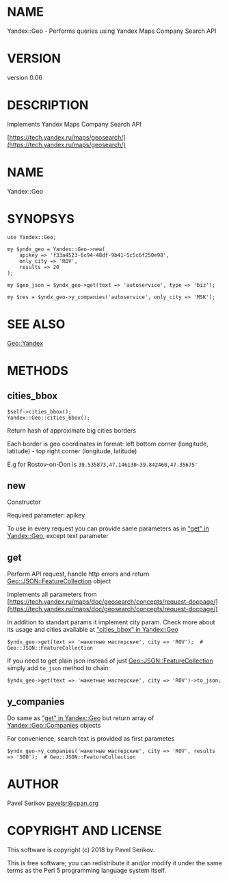 # NAME

Yandex::Geo - Performs queries using Yandex Maps Company Search API

# VERSION

version 0.06

# DESCRIPTION

Implements Yandex Maps Company Search API 

[https://tech.yandex.ru/maps/geosearch/](https://tech.yandex.ru/maps/geosearch/)

# NAME

Yandex::Geo

# SYNOPSYS

    use Yandex::Geo;
    
    my $yndx_geo = Yandex::Geo->new(
        apikey => 'f33a4523-6c94-48df-9b41-5c5c6f250e98',
        only_city => 'ROV',
        results => 20
    );
    
    my $geo_json = $yndx_geo->get(text => 'autoservice', type => 'biz');
    
    my $res = $yndx_geo->y_companies('autoservice', only_city => 'MSK');

# SEE ALSO

[Geo::Yandex](https://metacpan.org/pod/Geo::Yandex)

# METHODS

## cities\_bbox

    $self->cities_bbox();
    Yandex::Geo::cities_bbox();

Return hash of approximate big cities borders

Each border is geo coordinates in format: left bottom corner (longitude, latitude) - top right corner (longitude, latitude)

E.g for Rostov-on-Don is `39.535873,47.146130~39.842460,47.35675'`

## new

Constructor

Required parameter: apikey

To use in every request you can provide same parameters as in ["get" in Yandex::Geo](https://metacpan.org/pod/Yandex::Geo#get), except text parameter

## get

Perform API request, handle http errors and return [Geo::JSON::FeatureCollection](https://metacpan.org/pod/Geo::JSON::FeatureCollection) object

Implements all parameters from [https://tech.yandex.ru/maps/doc/geosearch/concepts/request-docpage/](https://tech.yandex.ru/maps/doc/geosearch/concepts/request-docpage/)

In addition to standart params it implement city param. Check more about its usage and cities available at ["cities\_bbox" in Yandex::Geo](https://metacpan.org/pod/Yandex::Geo#cities_bbox)

    $yndx_geo->get(text => 'макетные мастерские', city => 'ROV');  # Geo::JSON::FeatureCollection

If you need to get plain json instead of just [Geo::JSON::FeatureCollection](https://metacpan.org/pod/Geo::JSON::FeatureCollection) simply add `to_json` method to chain:

    $yndx_geo->get(text => 'макетные мастерские', city => 'ROV')->to_json;

## y\_companies

Do same as ["get" in Yandex::Geo](https://metacpan.org/pod/Yandex::Geo#get) but return array of [Yandex::Geo::Companies](https://metacpan.org/pod/Yandex::Geo::Companies) objects

For convenience, search text is provided as first parametes

    $yndx_geo->y_companies('макетные мастерские', city => 'ROV', results => '500');  # Geo::JSON::FeatureCollection

# AUTHOR

Pavel Serikov <pavelsr@cpan.org>

# COPYRIGHT AND LICENSE

This software is copyright (c) 2018 by Pavel Serikov.

This is free software; you can redistribute it and/or modify it under
the same terms as the Perl 5 programming language system itself.
